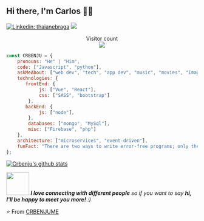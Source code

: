 ## Hi there, I'm Carlos 👋🙏
[![Linkedin: thaianebraga](https://img.shields.io/badge/-CRBENJUME-blue?style=flat-square&logo=Linkedin&logoColor=white&link=https://www.linkedin.com/in/carlos-alberto-rodríguez-benjume-4b62b619a/)](https://www.linkedin.com/in/carlos-alberto-rodríguez-benjume-4b62b619a/)
[![](https://img.shields.io/badge/Telegram-Carlos_Benjume-blue)](https://t.me/CR_Benjume)

<p align="center"> 
  Visitor count<br>
  <img src="https://profile-counter.glitch.me/CRBENJUME/count.svg" />
</p>



```javascript
const CRBENJU = {
    pronouns: "He" | "Him",
    code: ["Javascript", "python"],
    askMeAbout: ["web dev", "tech", "app dev", "music", "movies", "Imagine Dragons"],
    technologies: {
       frontEnd: {
            js: ["Vue", "React"],
            css: ["SASS", "bootstrap"]
        },
       backEnd: {
            js: ["node"],
        },
        databases: ["mongo", "MySql"],
        misc: ["Firebase", "php"]
    },
    architecture: ["microservices", "event-driven"],
    funFact: "There are two ways to write error-free programs; only the third one works"
};
```
[![Crbenju's github stats](https://github-readme-stats.vercel.app/api?username=CRBENJUME&show_icons=true&theme=dark&hide=["contribs","issues"])](https://github.com/CRBENJUME)

<img src="https://media.giphy.com/media/LnQjpWaON8nhr21vNW/giphy.gif" width="60"> <em><b>I love connecting with different people</b> so if you want to say <b>hi, I'll be happy to meet you more!</b> :)</em>

⭐️ From [CRBENJUME](https://github.com/CRBENJUME)

<!--
**CRBENJUME/CRBENJUME** is a ✨ _special_ ✨ repository because its `README.md` (this file) appears on your GitHub profile.
